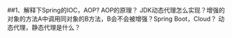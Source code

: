 
##1、解释下Spring的IOC，AOP?  AOP的原理？ JDK动态代理怎么实现？增强的对象的方法A中调用同对象的B方法，B会不会被增强？Spring Boot，Cloud？
动态代理，静态代理是什么？


